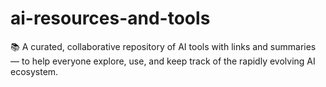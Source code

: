 # ai-resources-and-tools
📚 A curated, collaborative repository of AI tools with links and summaries — to help everyone explore, use, and keep track of the rapidly evolving AI ecosystem.
